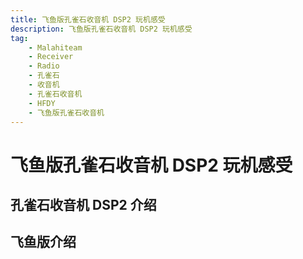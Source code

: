 ```yaml
---
title: 飞鱼版孔雀石收音机 DSP2 玩机感受
description: 飞鱼版孔雀石收音机 DSP2 玩机感受
tag:
    - Malahiteam
    - Receiver
    - Radio
    - 孔雀石
    - 收音机
    - 孔雀石收音机
    - HFDY
    - 飞鱼版孔雀石收音机
---
```


# 飞鱼版孔雀石收音机 DSP2 玩机感受

## 孔雀石收音机 DSP2 介绍

## 飞鱼版介绍

## 
